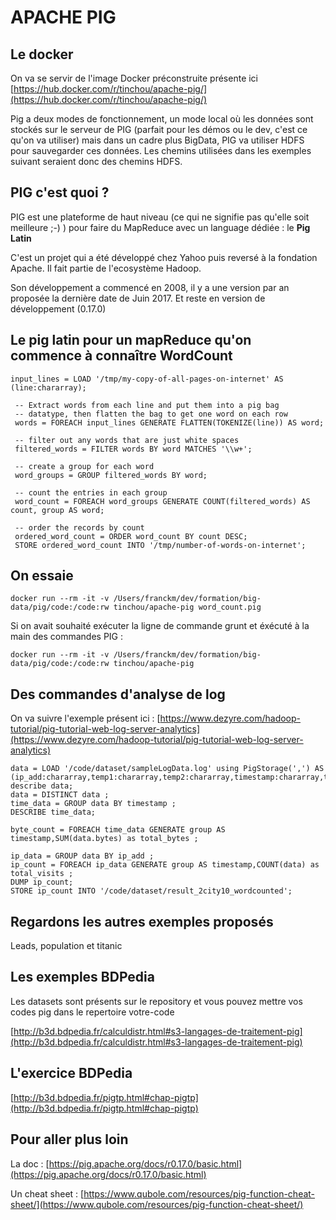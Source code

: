 # APACHE PIG

## Le docker

On va se servir de l'image Docker préconstruite présente ici [https://hub.docker.com/r/tinchou/apache-pig/](https://hub.docker.com/r/tinchou/apache-pig/)

Pig a deux modes de fonctionnement, un mode local où les données sont stockés sur le serveur de PIG (parfait pour les démos ou le dev, c'est ce qu'on va utiliser) mais dans un cadre plus BigData, PIG va utiliser HDFS pour sauvegarder ces données. Les chemins utilisées dans les exemples suivant seraient donc des chemins HDFS.

## PIG c'est quoi ?

PIG est une plateforme de haut niveau (ce qui ne signifie pas qu'elle soit meilleure ;-) ) pour faire du MapReduce avec un language dédiée : le **Pig Latin**

C'est un projet qui a été développé chez Yahoo puis reversé à la fondation Apache. Il fait partie de l'ecosystème Hadoop.

Son développement a commencé en 2008, il y a une version par an proposée la dernière date de Juin 2017. Et reste en version de développement (0.17.0)

## Le pig latin pour un mapReduce qu'on commence à connaître WordCount

	input_lines = LOAD '/tmp/my-copy-of-all-pages-on-internet' AS (line:chararray);
 
	 -- Extract words from each line and put them into a pig bag
	 -- datatype, then flatten the bag to get one word on each row
	 words = FOREACH input_lines GENERATE FLATTEN(TOKENIZE(line)) AS word;
	 
	 -- filter out any words that are just white spaces
	 filtered_words = FILTER words BY word MATCHES '\\w+';
	 
	 -- create a group for each word
	 word_groups = GROUP filtered_words BY word;
	 
	 -- count the entries in each group
	 word_count = FOREACH word_groups GENERATE COUNT(filtered_words) AS count, group AS word;
	 
	 -- order the records by count
	 ordered_word_count = ORDER word_count BY count DESC;
	 STORE ordered_word_count INTO '/tmp/number-of-words-on-internet';

## On essaie

	docker run --rm -it -v /Users/franckm/dev/formation/big-data/pig/code:/code:rw tinchou/apache-pig word_count.pig

Si on avait souhaité exécuter la ligne de commande grunt et éxécuté à la main des commandes PIG :

	docker run --rm -it -v /Users/franckm/dev/formation/big-data/pig/code:/code:rw tinchou/apache-pig

## Des commandes d'analyse de log

On va suivre l'exemple présent ici : [https://www.dezyre.com/hadoop-tutorial/pig-tutorial-web-log-server-analytics](https://www.dezyre.com/hadoop-tutorial/pig-tutorial-web-log-server-analytics)

	data = LOAD '/code/dataset/sampleLogData.log' using PigStorage(',') AS (ip_add:chararray,temp1:chararray,temp2:chararray,timestamp:chararray,time_zone:chararray,req_type:chararray,req_link:chararray,req_det:chararray,res_code:int,bytes:int);
	describe data;
	data = DISTINCT data ;
	time_data = GROUP data BY timestamp ;
	DESCRIBE time_data;
	
	byte_count = FOREACH time_data GENERATE group AS timestamp,SUM(data.bytes) as total_bytes ;
	
	ip_data = GROUP data BY ip_add ; 
	ip_count = FOREACH ip_data GENERATE group AS timestamp,COUNT(data) as total_visits ;
	DUMP ip_count;
	STORE ip_count INTO '/code/dataset/result_2city10_wordcounted';
	
## Regardons les autres exemples proposés

Leads, population et titanic

## Les exemples BDPedia

Les datasets sont présents sur le repository et vous pouvez mettre vos codes pig dans le repertoire votre-code

[http://b3d.bdpedia.fr/calculdistr.html#s3-langages-de-traitement-pig](http://b3d.bdpedia.fr/calculdistr.html#s3-langages-de-traitement-pig)

## L'exercice BDPedia

[http://b3d.bdpedia.fr/pigtp.html#chap-pigtp](http://b3d.bdpedia.fr/pigtp.html#chap-pigtp)
	
## Pour aller plus loin

La doc : [https://pig.apache.org/docs/r0.17.0/basic.html](https://pig.apache.org/docs/r0.17.0/basic.html)

Un cheat sheet : [https://www.qubole.com/resources/pig-function-cheat-sheet/](https://www.qubole.com/resources/pig-function-cheat-sheet/)
	